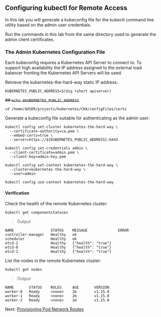 ## Configuring kubectl for Remote Access
In this lab you will generate a kubeconfig file for the kubectl command line utility based on the admin user credentials.

Run the commands in this lab from the same directory used to generate the admin client certificates.

### The Admin Kubernetes Configuration File
Each kubeconfig requires a Kubernetes API Server to connect to. To support high availability the IP address assigned to the external load balancer fronting the Kubernetes API Servers will be used.

Retrieve the kubernetes-the-hard-way static IP address:
```
KUBERNETES_PUBLIC_ADDRESS=$(dig +short apiserver)
```

~~## `echo $KUBERNETES_PUBLIC_ADDRESS`~~

`cd /home/$USER/projects/kubernetes/CKA/configFiles/certs`

Generate a kubeconfig file suitable for authenticating as the admin user:
```
kubectl config set-cluster kubernetes-the-hard-way \
  --certificate-authority=ca.pem \
  --embed-certs=true \
  --server=https://${KUBERNETES_PUBLIC_ADDRESS}:6443

kubectl config set-credentials admin \
  --client-certificate=admin.pem \
  --client-key=admin-key.pem

kubectl config set-context kubernetes-the-hard-way \
  --cluster=kubernetes-the-hard-way \
  --user=admin
```

```
kubectl config use-context kubernetes-the-hard-way
```

#### Verification
Check the health of the remote Kubernetes cluster:
```
kubectl get componentstatuses
```

> Output

```
NAME                 STATUS    MESSAGE              ERROR
controller-manager   Healthy   ok
scheduler            Healthy   ok
etcd-2               Healthy   {"health": "true"}
etcd-0               Healthy   {"health": "true"}
etcd-1               Healthy   {"health": "true"}
```

List the nodes in the remote Kubernetes cluster:
```
kubectl get nodes
```

> Output
```
NAME       STATUS    ROLES     AGE       VERSION
worker-0   Ready     <none>    2m        v1.15.0
worker-1   Ready     <none>    2m        v1.15.0
worker-2   Ready     <none>    2m        v1.15.0
```

Next: [Provisioning Pod Network Routes](12-pod-network-routes.md)
